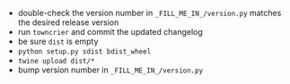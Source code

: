 * double-check the version number in `_FILL_ME_IN_/version.py` matches the desired release version
* run `towncrier` and commit the updated changelog
* be sure `dist` is empty
* `python setup.py sdist bdist_wheel`
* `twine upload dist/*`
* bump version number in `_FILL_ME_IN_/version.py`
